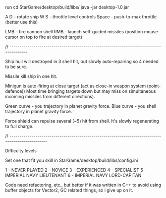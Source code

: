 run
cd StarGame/desktop/build/libs/
java -jar desktop-1.0.jar



A D - rotate ship
W S - throttle level controls
Space - push-to-max throttle (better use this)

LMB - fire cannon shell
RMB - launch self-guided missiles (position mouse cursor on top to fire at desired target)

// ---------------------------------------------------------------------------------------


Ship hull will destroyed in 3 shell hit, but slowly auto-repairing
so 4 needed to be sure.

Missile kill ship in one hit.

Minigun is auto-firing at close target (act as close-in weapon system (point-defence))
Most time bringing targets down but may miss on simultaneous incoming missiles from different directions).

Green curve - you trajectory in planet gravity force.
Blue curve - you shell trajectory in planet gravity force.

Force shield can repulse several (~5) hit from shell. It's slowly regenerating to full charge.

// -------------------------------------------------------------------------------------------------


Difficulty levels

Set one that fit you skill in StarGame/desktop/build/libs/config.ini

1 - NEVER PLAYED
2 - NOVICE
3 - EXPERIENCED
4 - SPECIALIST
5 - IMPERIAL NAVY LIEUTENANT
6 - IMPERIAL NAVY LORD-CAPITAN

Code need refactoring, etc., but better if it was written in C++ to avoid using buffer objects for Vector2,
GC related things, so i give up on it.








